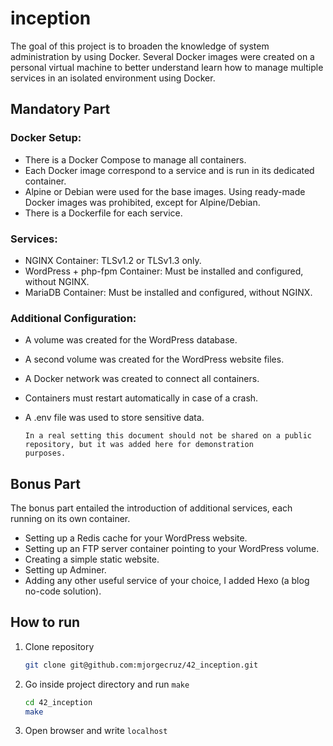 # inception

The goal of this project is to broaden the knowledge of system administration by using Docker. Several Docker images were created on a personal virtual machine to better understand learn how to manage multiple services in an isolated environment using Docker.


## Mandatory Part

### Docker Setup:
- There is a Docker Compose to manage all containers.
- Each Docker image correspond to a service and is run in its dedicated container.
- Alpine or Debian were used for the base images. Using ready-made Docker images was prohibited, except for Alpine/Debian.
- There is a Dockerfile for each service.

### Services:
- NGINX Container: TLSv1.2 or TLSv1.3 only.
- WordPress + php-fpm Container: Must be installed and configured, without NGINX.
- MariaDB Container: Must be installed and configured, without NGINX.

### Additional Configuration:
- A volume was created for the WordPress database.
- A second volume was created for the WordPress website files.
- A Docker network was created to connect all containers.
- Containers must restart automatically in case of a crash.
- A .env file was used to store sensitive data.
  
      In a real setting this document should not be shared on a public repository, but it was added here for demonstration
      purposes.


## Bonus Part
The bonus part entailed the introduction of additional services, each running on its own container. </br>
  - Setting up a Redis cache for your WordPress website.
  - Setting up an FTP server container pointing to your WordPress volume.
  - Creating a simple static website.
  - Setting up Adminer.
  - Adding any other useful service of your choice, I added Hexo (a blog no-code solution).


## How to run
1. Clone repository
    ```bash
    git clone git@github.com:mjorgecruz/42_inception.git
    ```
2. Go inside project directory and run `make`
    ```bash
    cd 42_inception
    make
    ```
3. Open browser and write `localhost`
